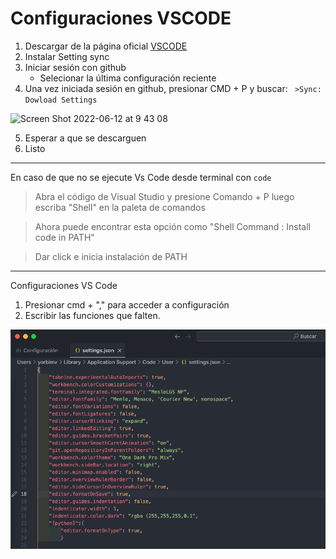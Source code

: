# Configuraciones VSCODE

1. Descargar de la página oficial [VSCODE](https://code.visualstudio.com/download)
2. Instalar Setting sync
3. Iniciar sesión con github
   - Selecionar la última configuración reciente
4. Una vez iniciada sesión en github, presionar CMD + P y buscar: ` >Sync: Dowload Settings`

![Screen Shot 2022-06-12 at 9 43 08](https://user-images.githubusercontent.com/65741972/173238631-be878740-4d0f-4c40-813c-e8973bcd57e1.png)

5. Esperar a que se descarguen
6. Listo

---

En caso de que no se ejecute Vs Code desde terminal con `code`

> Abra el código de Visual Studio y presione Comando + P
> luego escriba "Shell" en la paleta de comandos

> Ahora puede encontrar esta opción como "Shell Command : Install code in PATH"

> Dar click e inicia instalación de PATH

---

Configuraciones VS Code

1. Presionar cmd + "," para acceder a configuración
2. Escribir las funciones que falten.

![Captura de pantalla](<Captura de pantalla 2024-02-19 a la(s) 0.29.44-1.png>)

